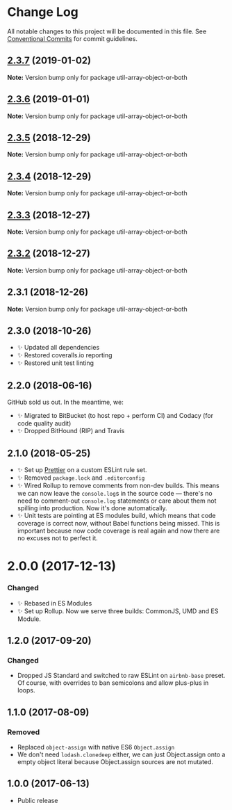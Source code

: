 # Change Log

All notable changes to this project will be documented in this file.
See [Conventional Commits](https://conventionalcommits.org) for commit guidelines.

## [2.3.7](https://bitbucket.org/codsen/codsen/src/master/packages/util-array-object-or-both/compare/util-array-object-or-both@2.3.6...util-array-object-or-both@2.3.7) (2019-01-02)

**Note:** Version bump only for package util-array-object-or-both





## [2.3.6](https://bitbucket.org/codsen/codsen/src/master/packages/util-array-object-or-both/compare/util-array-object-or-both@2.3.5...util-array-object-or-both@2.3.6) (2019-01-01)

**Note:** Version bump only for package util-array-object-or-both





## [2.3.5](https://bitbucket.org/codsen/codsen/src/master/packages/util-array-object-or-both/compare/util-array-object-or-both@2.3.4...util-array-object-or-both@2.3.5) (2018-12-29)

**Note:** Version bump only for package util-array-object-or-both





## [2.3.4](https://bitbucket.org/codsen/codsen/src/master/packages/util-array-object-or-both/compare/util-array-object-or-both@2.3.3...util-array-object-or-both@2.3.4) (2018-12-29)

**Note:** Version bump only for package util-array-object-or-both





## [2.3.3](https://bitbucket.org/codsen/codsen/src/master/packages/util-array-object-or-both/compare/util-array-object-or-both@2.3.2...util-array-object-or-both@2.3.3) (2018-12-27)

**Note:** Version bump only for package util-array-object-or-both





## [2.3.2](https://bitbucket.org/codsen/codsen/src/master/packages/util-array-object-or-both/compare/util-array-object-or-both@2.3.1...util-array-object-or-both@2.3.2) (2018-12-27)

**Note:** Version bump only for package util-array-object-or-both





## 2.3.1 (2018-12-26)

**Note:** Version bump only for package util-array-object-or-both





## 2.3.0 (2018-10-26)

- ✨ Updated all dependencies
- ✨ Restored coveralls.io reporting
- ✨ Restored unit test linting

## 2.2.0 (2018-06-16)

GitHub sold us out. In the meantime, we:

- ✨ Migrated to BitBucket (to host repo + perform CI) and Codacy (for code quality audit)
- ✨ Dropped BitHound (RIP) and Travis

## 2.1.0 (2018-05-25)

- ✨ Set up [Prettier](https://prettier.io) on a custom ESLint rule set.
- ✨ Removed `package.lock` and `.editorconfig`
- ✨ Wired Rollup to remove comments from non-dev builds. This means we can now leave the `console.log`s in the source code — there's no need to comment-out `console.log` statements or care about them not spilling into production. Now it's done automatically.
- ✨ Unit tests are pointing at ES modules build, which means that code coverage is correct now, without Babel functions being missed. This is important because now code coverage is real again and now there are no excuses not to perfect it.

# 2.0.0 (2017-12-13)

### Changed

- ✨ Rebased in ES Modules
- ✨ Set up Rollup. Now we serve three builds: CommonJS, UMD and ES Module.

## 1.2.0 (2017-09-20)

### Changed

- Dropped JS Standard and switched to raw ESLint on `airbnb-base` preset. Of course, with overrides to ban semicolons and allow plus-plus in loops.

## 1.1.0 (2017-08-09)

### Removed

- Replaced `object-assign` with native ES6 `Object.assign`
- We don't need `lodash.clonedeep` either, we can just Object.assign onto a empty object literal because Object.assign sources are not mutated.

## 1.0.0 (2017-06-13)

- Public release
